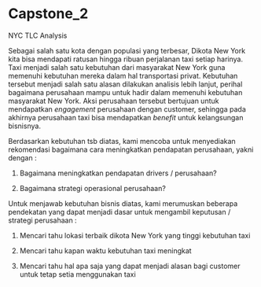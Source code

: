 # Capstone_2
NYC TLC Analysis

Sebagai salah satu kota dengan populasi yang terbesar, Dikota New York kita bisa mendapati ratusan hingga ribuan perjalanan taxi setiap harinya. Taxi menjadi salah satu kebutuhan dari masyarakat New York guna memenuhi kebutuhan mereka dalam hal transportasi privat. Kebutuhan tersebut menjadi salah satu alasan dilakukan analisis lebih lanjut, perihal bagaimana perusahaan mampu untuk hadir dalam memenuhi kebutuhan masyarakat New York. Aksi perusahaan tersebut bertujuan untuk mendapatkan *engagement* perusahaan dengan customer, sehingga pada akhirnya perusahaan taxi bisa mendapatkan *benefit* untuk kelangsungan bisnisnya.

Berdasarkan kebutuhan tsb diatas, kami mencoba untuk menyediakan rekomendasi bagaimana cara meningkatkan pendapatan perusahaan, yakni dengan :

1. Bagaimana meningkatkan pendapatan drivers / perusahaan?

2. Bagaimana strategi operasional perusahaan?

Untuk menjawab kebutuhan bisnis diatas, kami merumuskan beberapa pendekatan yang dapat menjadi dasar untuk mengambil keputusan / strategi perusahaan :

1. Mencari tahu lokasi terbaik dikota New York yang tinggi kebutuhan taxi 

2. Mencari tahu kapan waktu kebutuhan taxi meningkat

3. Mencari tahu hal apa saja yang dapat menjadi alasan bagi customer untuk tetap setia menggunakan taxi
